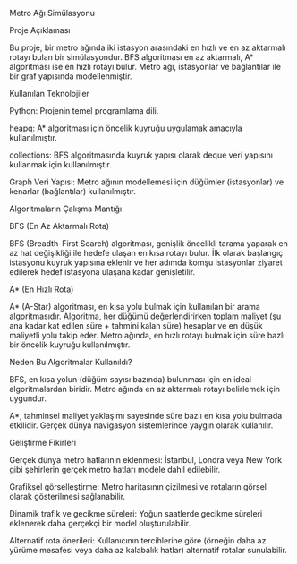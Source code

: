 Metro Ağı Simülasyonu

Proje Açıklaması

Bu proje, bir metro ağında iki istasyon arasındaki en hızlı ve en az aktarmalı rotayı bulan bir simülasyondur. BFS algoritması en az aktarmalı, A* algoritması ise en hızlı rotayı bulur. Metro ağı, istasyonlar ve bağlantılar ile bir graf yapısında modellenmiştir.

Kullanılan Teknolojiler

Python: Projenin temel programlama dili.

heapq: A* algoritması için öncelik kuyruğu uygulamak amacıyla kullanılmıştır.

collections: BFS algoritmasında kuyruk yapısı olarak deque veri yapısını kullanmak için kullanılmıştır.

Graph Veri Yapısı: Metro ağının modellemesi için düğümler (istasyonlar) ve kenarlar (bağlantılar) kullanılmıştır.

Algoritmaların Çalışma Mantığı

BFS (En Az Aktarmalı Rota)

BFS (Breadth-First Search) algoritması, genişlik öncelikli tarama yaparak en az hat değişikliği ile hedefe ulaşan en kısa rotayı bulur. İlk olarak başlangıç istasyonu kuyruk yapısına eklenir ve her adımda komşu istasyonlar ziyaret edilerek hedef istasyona ulaşana kadar genişletilir.

A* (En Hızlı Rota)

A* (A-Star) algoritması, en kısa yolu bulmak için kullanılan bir arama algoritmasıdır. Algoritma, her düğümü değerlendirirken toplam maliyet (şu ana kadar kat edilen süre + tahmini kalan süre) hesaplar ve en düşük maliyetli yolu takip eder. Metro ağında, en hızlı rotayı bulmak için süre bazlı bir öncelik kuyruğu kullanılmıştır.

Neden Bu Algoritmalar Kullanıldı?

BFS, en kısa yolun (düğüm sayısı bazında) bulunması için en ideal algoritmalardan biridir. Metro ağında en az aktarmalı rotayı belirlemek için uygundur.

A*, tahminsel maliyet yaklaşımı sayesinde süre bazlı en kısa yolu bulmada etkilidir. Gerçek dünya navigasyon sistemlerinde yaygın olarak kullanılır.

Geliştirme Fikirleri

Gerçek dünya metro hatlarının eklenmesi: İstanbul, Londra veya New York gibi şehirlerin gerçek metro hatları modele dahil edilebilir.

Grafiksel görselleştirme: Metro haritasının çizilmesi ve rotaların görsel olarak gösterilmesi sağlanabilir.

Dinamik trafik ve gecikme süreleri: Yoğun saatlerde gecikme süreleri eklenerek daha gerçekçi bir model oluşturulabilir.

Alternatif rota önerileri: Kullanıcının tercihlerine göre (örneğin daha az yürüme mesafesi veya daha az kalabalık hatlar) alternatif rotalar sunulabilir.
